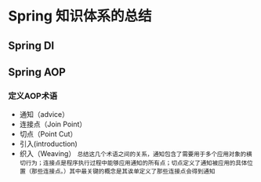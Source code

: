 # Spring 知识体系的总结
## Spring DI
## Spring AOP
  ### 定义AOP术语
  - 通知（advice）
  - 连接点（Join Point）
  - 切点（Point Cut）
  - 引入(introduction)
  - 织入（Weaving）
  `总结这几个术语之间的关系，通知包含了需要用于多个应用对象的横切行为；连接点是程序执行过程中能够应用通知的所有点；切点定义了通知被应用的具体位置（那些连接点。）其中最关键的概念是其诶单定义了那些连接点会得到通知`
